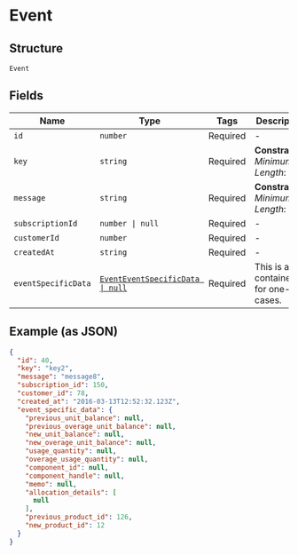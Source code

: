 
# Event

## Structure

`Event`

## Fields

| Name | Type | Tags | Description |
|  --- | --- | --- | --- |
| `id` | `number` | Required | - |
| `key` | `string` | Required | **Constraints**: *Minimum Length*: `1` |
| `message` | `string` | Required | **Constraints**: *Minimum Length*: `1` |
| `subscriptionId` | `number \| null` | Required | - |
| `customerId` | `number` | Required | - |
| `createdAt` | `string` | Required | - |
| `eventSpecificData` | [`EventEventSpecificData \| null`](../../doc/models/containers/event-event-specific-data.md) | Required | This is a container for one-of cases. |

## Example (as JSON)

```json
{
  "id": 40,
  "key": "key2",
  "message": "message8",
  "subscription_id": 150,
  "customer_id": 78,
  "created_at": "2016-03-13T12:52:32.123Z",
  "event_specific_data": {
    "previous_unit_balance": null,
    "previous_overage_unit_balance": null,
    "new_unit_balance": null,
    "new_overage_unit_balance": null,
    "usage_quantity": null,
    "overage_usage_quantity": null,
    "component_id": null,
    "component_handle": null,
    "memo": null,
    "allocation_details": [
      null
    ],
    "previous_product_id": 126,
    "new_product_id": 12
  }
}
```


